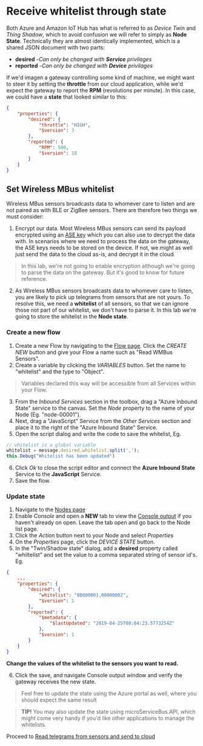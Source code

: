 # Receive whitelist through state

Both Azure and Amazon IoT Hub has what is referred to as *Device Twin* and *Thing Shadow*, which to avoid confusion we will refer to simply as **Node State**. Technically they are almost identically implemented, which is a shared JSON document with two parts:

* **desired**  -*Can only be changed with **Service** privilages*
* **reported** -*Can only be changed with **Device** privilages*


If we'd imagen a gateway controlling some kind of machine, we might want to steer it by setting the **throttle** from our cloud application, while we'd expect the gateway to report the **RPM** (revolutions per minute). In this case, we could have a **state** that looked similar to this:
```json
{
    "properties": {
        "desired": {
            "throttle": "HIGH",
            "$version": 3
        },
        "reported": {
            "RPM": 500,
            "$version": 18
        }
    }
}
```

## Set Wireless MBus whitelist

Wireless MBus sensors broadcasts data to whomever care to listen and are not paired as with BLE or ZigBee sensors. There are therefore two things we must consider:

1. Encrypt our data. Most Wireless MBus sensors can send its payload encrypted using an [ASE key](https://en.wikipedia.org/wiki/Advanced_Encryption_Standard) which you can also use to decrypt the data with. In scenarios where we need to process the data on the gateway, the ASE keys needs to be stored on the device. If not, we might as well just send the data to the cloud as-is, and decrypt it in the cloud.

> In this lab, we're not going to enable encryption although we're going to parse the data on the gateway. But it's good to know for future reference.

2. As Wireless MBus sensors broadcasts data to whomever care to listen,  you are likely to pick up telegrams from sensors that are not yours. To resolve this, we need a **whitelist** of all sensors, so that we can ignore those not part of our whitelist, we don't have to parse it. In this lab we're going to store the whitelist in the **Node state**.

### Create a new flow

1. Create a new Flow by navigating to the [Flow page](https://microservicebus.com/Integration). Click the *CREATE NEW* button and give your Flow a name such as "Read WMBus Sensors".
2. Create a variable by clicking the *VARIABLES* button. Set the name to "whitelist" and the type to "Object".
> Variables declared this way will be accessible from all Services within your Flow. 
3. From the *Inbound Services* section in the toolbox, drag a "Azure Inbound State" service to the canvas. Set the *Node* property to the name of your Node (Eg. "node-00001").
4. Next, drag a "JavaScript" Service from the *Other Services* section and place it to the right of the "Azure Inbound State" Service. 
5. Open the script dialog and write the code to save the whitelist, Eg. 
```javascript
// whitelist is a global variable
whitelist = message.desired.whitelist.split(',');
this.Debug("Whitelist has been updated")
```
6. Click *Ok* to close the script editor and connect the **Azure Inbound State** Service to the **JavaScript** Service.
7. Save the flow.

### Update state
1. Navigate to the [Nodes page](https://microservicebus.com/Nodes)
2. Enable *Console* and open a **NEW** tab to view the [Console output](https://microservicebus.com/Nodes) if you haven't already on open. Leave the tab open and go back to the Node list page.
3. Click the *Action* button next to your Node and select *Properties*
4. On the *Properties* page, click the *DEVICE STATE* button.
5. In the "Twin/Shadow state" dialog, add a **desired** property called "whiltelist" and set the value to a comma separated string of sensor id's. Eg.

```json
{
    ...
    "properties": {
        "desired": {
            "whitelist": "00000001,00000002",
            "$version": 1
        },
        "reported": {
            "$metadata": {
                "$lastUpdated": "2019-04-25T08:04:23.5773254Z"
            },
            "$version": 1
        }
    }
}
```
**Change the values of the whitelist to the sensors you want to read.**

6. Click the save, and navigate Console output window and verify the gateway receives the new state.

> Feel free to update the state using the Azure portal as well, where you should expect the same result

> **TIP!** You may also update the state using microServiceBus.API, which might come very handy if you'd like other applications to manage the whitelists.


Proceed to [Read telegrams from sensors and send to cloud](./Day_2_Read_telegrams_from_sensors_and_send_to_cloud.md)




